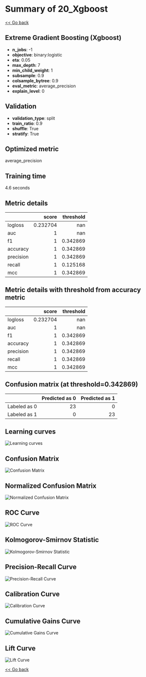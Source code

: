 # Summary of 20_Xgboost

[<< Go back](../README.md)


## Extreme Gradient Boosting (Xgboost)
- **n_jobs**: -1
- **objective**: binary:logistic
- **eta**: 0.05
- **max_depth**: 7
- **min_child_weight**: 1
- **subsample**: 0.9
- **colsample_bytree**: 0.9
- **eval_metric**: average_precision
- **explain_level**: 0

## Validation
 - **validation_type**: split
 - **train_ratio**: 0.9
 - **shuffle**: True
 - **stratify**: True

## Optimized metric
average_precision

## Training time

4.6 seconds

## Metric details
|           |    score |   threshold |
|:----------|---------:|------------:|
| logloss   | 0.232704 |  nan        |
| auc       | 1        |  nan        |
| f1        | 1        |    0.342869 |
| accuracy  | 1        |    0.342869 |
| precision | 1        |    0.342869 |
| recall    | 1        |    0.125168 |
| mcc       | 1        |    0.342869 |


## Metric details with threshold from accuracy metric
|           |    score |   threshold |
|:----------|---------:|------------:|
| logloss   | 0.232704 |  nan        |
| auc       | 1        |  nan        |
| f1        | 1        |    0.342869 |
| accuracy  | 1        |    0.342869 |
| precision | 1        |    0.342869 |
| recall    | 1        |    0.342869 |
| mcc       | 1        |    0.342869 |


## Confusion matrix (at threshold=0.342869)
|              |   Predicted as 0 |   Predicted as 1 |
|:-------------|-----------------:|-----------------:|
| Labeled as 0 |               23 |                0 |
| Labeled as 1 |                0 |               23 |

## Learning curves
![Learning curves](learning_curves.png)
## Confusion Matrix

![Confusion Matrix](confusion_matrix.png)


## Normalized Confusion Matrix

![Normalized Confusion Matrix](confusion_matrix_normalized.png)


## ROC Curve

![ROC Curve](roc_curve.png)


## Kolmogorov-Smirnov Statistic

![Kolmogorov-Smirnov Statistic](ks_statistic.png)


## Precision-Recall Curve

![Precision-Recall Curve](precision_recall_curve.png)


## Calibration Curve

![Calibration Curve](calibration_curve_curve.png)


## Cumulative Gains Curve

![Cumulative Gains Curve](cumulative_gains_curve.png)


## Lift Curve

![Lift Curve](lift_curve.png)



[<< Go back](../README.md)

